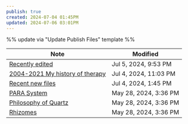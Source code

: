 ```yaml
---
publish: true
created: 2024-07-04 01:45PM
updated: 2024-07-06 03:01PM
---
```

%% update via "Update Publish Files" template %% 

| Note                                                                      | Modified              |
| ------------------------------------------------------------------------- | --------------------- |
| [Recently edited](Recently%20edited.md)                                 | Jul 5, 2024, 9:53 PM  |
| [2004-2021 My history of therapy](2004-2021%20My%20history%20of%20therapy.md) | Jul 4, 2024, 11:03 PM |
| [Recent new files](+/Recent%20new%20files.md.md)                               | Jul 4, 2024, 1:45 PM  |
| [PARA System](PARA%20System.md)                                 | May 28, 2024, 3:36 PM |
| [Philosophy of Quartz](+%20Thoughts/Philosophy%20of%20Quartz.md)               | May 28, 2024, 3:36 PM |
| [Rhizomes](../Concepts/Rhizomes.md)                                       | May 28, 2024, 3:36 PM |
